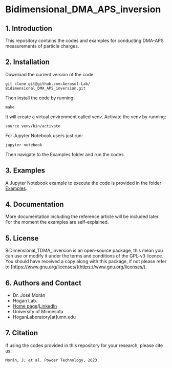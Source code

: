 # Bidimensional_DMA_APS_inversion

## 1. Introduction

This repository contains the codes and examples for conducting DMA-APS measurements of particle charges.

## 2. Installation

Download the current version of the code

    git clone git@github.com:Aerosol-Lab/ Bidimensional_DMA_APS_inversion.git
    
Then install the code by running:
	
    make
	
It will create a virtual environment called venv. Activate the venv by running:

    source venv/bin/activate

For Jupyter Notebook users just run:

    jupyter notebook

Then navigate to the Examples folder and run the codes.

## 3. Examples

A Jupyter Notebook example to execute the code is provided in the folder [Examples](https://github.com/Aerosol-Lab/Bidimensional_DMA_APS_inversion/tree/main/Examples).

## 4. Documentation

More documentation including the reference article will be included later. For the moment the examples are self-explained.

## 5. License

BiDimensional_TDMA_inversion is an open-source package, this mean you can use or modify it under the terms and conditions of the GPL-v3 licence. You should have received a copy along with this package, if not please refer to [https://www.gnu.org/licenses/](https://www.gnu.org/licenses/).

## 6. Authors and Contact

* Dr. José Morán
* Hogan Lab.
* [Home page](https://hoganlab.umn.edu/)/[LinkedIn](https://www.linkedin.com/in/hogan-lab-994a3a246/)
* University of Minnesota
* HoganLaboratory[at]umn.edu

## 7. Citation

If using the codes provided in this repository for your research, please cite us:

    Morán, J; et al. Powder Technology, 2023.
